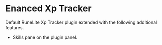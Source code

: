 # Enanced Xp Tracker
Default RuneLite Xp Tracker plugin extended with the following additional features.

 - Skills pane on the plugin panel.